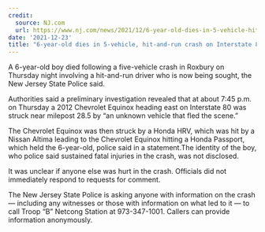 ```yaml
---
credit:
  source: NJ.com
  url: https://www.nj.com/news/2021/12/6-year-old-dies-in-5-vehicle-hit-and-run-crash-on-interstate-80-in-roxbury-cops-say.html
date: '2021-12-23'
title: "6-year-old dies in 5-vehicle, hit-and-run crash on Interstate 80 in Roxbury, cops say"
---
```

A 6-year-old boy died following a five-vehicle crash in Roxbury on Thursday night involving a hit-and-run driver who is now being sought, the New Jersey State Police said.

Authorities said a preliminary investigation revealed that at about 7:45 p.m. on Thursday a 2012 Chevrolet Equinox heading east on Interstate 80 was struck near milepost 28.5 by “an unknown vehicle that fled the scene.”

The Chevrolet Equinox was then struck by a Honda HRV, which was hit by a Nissan Altima leading to the Chevrolet Equinox hitting a Honda Passport, which held the 6-year-old, police said in a statement.The identity of the boy, who police said sustained fatal injuries in the crash, was not disclosed.

It was unclear if anyone else was hurt in the crash. Officials did not immediately respond to requests for comment.

The New Jersey State Police is asking anyone with information on the crash — including any witnesses or those with information on what led to it — to call Troop “B” Netcong Station at 973-347-1001. Callers can provide information anonymously.
